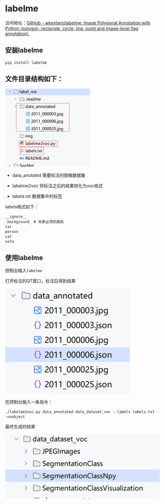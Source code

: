 # labelme

访问地址：[GitHub - wkentaro/labelme: Image Polygonal Annotation with Python (polygon, rectangle, circle, line, point and image-level flag annotation).](https://github.com/wkentaro/labelme)





## 安装labelme

```
pip install labelme
```



## 文件目录结构如下：

<img src="./assets/image-20241104174224127.png" alt="image-20241104174224127" style="zoom:50%;" />

+ data_anotated  需要标注的图像数据集
+ labelme2voc 将标注之后的结果转化为voc格式

+ labels.txt 数据集中的标签



labels格式如下：

```
__ignore__
_background_ # 背景必须的类别
car
person
cat
sofa
```



## 使用labelme

控制台输入`labelme`

打开标注的QT窗口，标注后得到结果

![image-20241104175254237](./assets/image-20241104175254237.png)



在控制台输入一条指令：

```
./labelme2voc.py data_annotated data_dataset_voc --labels labels.txt --noobject
```

最终生成的结果

![image-20241104175605219](./assets/image-20241104175605219.png)